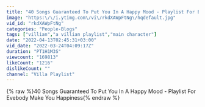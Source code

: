 ```yaml
---
title: "40 Songs Guaranteed To Put You In A Happy Mood - Playlist For Evebody Make You Happiness"
image: "https:\/\/i.ytimg.com\/vi\/rkdXAWpFtNg\/hqdefault.jpg"
vid_id: "rkdXAWpFtNg"
categories: "People-Blogs"
tags: ["villian","a villian playlist","main character"]
date: "2022-04-13T02:45:31+03:00"
vid_date: "2022-03-24T04:09:17Z"
duration: "PT1H1M3S"
viewcount: "169813"
likeCount: "1216"
dislikeCount: ""
channel: "Villa Playlist"
---
```

{% raw %}40 Songs Guaranteed To Put You In A Happy Mood - Playlist For Evebody Make You Happiness{% endraw %}
